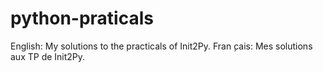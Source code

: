 # python-praticals
English: My solutions to the practicals of Init2Py.
Fran ̧cais: Mes solutions aux TP de Init2Py.
